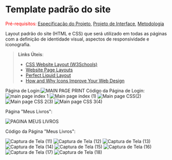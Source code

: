 # Template padrão do site

<span style="color:red">Pré-requisitos: <a href="2-Especificação do Projeto.md"> Especificação do Projeto</a></span>, <a href="3-Projeto de Interface.md"> Projeto de Interface</a>, <a href="4-Metodologia.md"> Metodologia</a>

Layout padrão do site (HTML e CSS) que será utilizado em todas as páginas com a definição de identidade visual, aspectos de responsividade e iconografia.

> **Links Úteis**:
>
> - [CSS Website Layout (W3Schools)](https://www.w3schools.com/css/css_website_layout.asp)
> - [Website Page Layouts](http://www.cellbiol.com/bioinformatics_web_development/chapter-3-your-first-web-page-learning-html-and-css/website-page-layouts/)
> - [Perfect Liquid Layout](https://matthewjamestaylor.com/perfect-liquid-layouts)
> - [How and Why Icons Improve Your Web Design](https://usabilla.com/blog/how-and-why-icons-improve-you-web-design/)

Página de Login:![MAIN PAGE PRINT](https://github.com/ICEI-PUC-Minas-PMV-ADS/pmv-ads-2023-1-e1-proj-web-t7-bookproject/assets/101235591/526397d2-837d-4df9-85db-46d0589bb5b2)
Código da Página de Login:
![main page index 1](https://github.com/ICEI-PUC-Minas-PMV-ADS/pmv-ads-2023-1-e1-proj-web-t7-bookproject/assets/101235591/313042e3-a7ee-46c3-a870-c3185fa86dd1)
![Main page index (1)](https://github.com/ICEI-PUC-Minas-PMV-ADS/pmv-ads-2023-1-e1-proj-web-t7-bookproject/assets/101235591/446e378d-ec35-4da9-abd3-70ad7888b182)
![Main page CSS(2)](https://github.com/ICEI-PUC-Minas-PMV-ADS/pmv-ads-2023-1-e1-proj-web-t7-bookproject/assets/101235591/7a765b89-71a0-497c-bdcd-82e5da9e590b)
![Main page CSS 2(3)](https://github.com/ICEI-PUC-Minas-PMV-ADS/pmv-ads-2023-1-e1-proj-web-t7-bookproject/assets/101235591/9459d31a-6282-40cc-88ff-f8afd2ccc819)
![Main page CSS 3(4)](https://github.com/ICEI-PUC-Minas-PMV-ADS/pmv-ads-2023-1-e1-proj-web-t7-bookproject/assets/101235591/ba361319-cd80-4feb-b4db-8013543b6799)

Página "Meus Livros":

![PAGINA MEUS LIVROS](https://github.com/ICEI-PUC-Minas-PMV-ADS/pmv-ads-2023-1-e1-proj-web-t7-bookproject/assets/101235591/704b5fb1-1c77-49b2-885a-cc9b42bbaae0)

Código da Página "Meus Livros":

![Captura de Tela (11)](https://github.com/ICEI-PUC-Minas-PMV-ADS/pmv-ads-2023-1-e1-proj-web-t7-bookproject/assets/101235591/98654e2c-af2e-493b-bb50-7234b50e2d9d)
![Captura de Tela (12)](https://github.com/ICEI-PUC-Minas-PMV-ADS/pmv-ads-2023-1-e1-proj-web-t7-bookproject/assets/101235591/2ea8dbc9-ff83-4600-9dd2-3d969a77c227)
![Captura de Tela (13)](https://github.com/ICEI-PUC-Minas-PMV-ADS/pmv-ads-2023-1-e1-proj-web-t7-bookproject/assets/101235591/397ae52e-bd90-420a-943e-0487e8bb8b75)
![Captura de Tela (14)](https://github.com/ICEI-PUC-Minas-PMV-ADS/pmv-ads-2023-1-e1-proj-web-t7-bookproject/assets/101235591/7232cff2-7882-4266-9d54-512cb1c67631)
![Captura de Tela (15)](https://github.com/ICEI-PUC-Minas-PMV-ADS/pmv-ads-2023-1-e1-proj-web-t7-bookproject/assets/101235591/0ca835c1-4171-466e-8f8f-c0c56d24471a)
![Captura de Tela (16)](https://github.com/ICEI-PUC-Minas-PMV-ADS/pmv-ads-2023-1-e1-proj-web-t7-bookproject/assets/101235591/b2fc0755-c8e7-4137-bbf1-dedf26efe606)
![Captura de Tela (17)](https://github.com/ICEI-PUC-Minas-PMV-ADS/pmv-ads-2023-1-e1-proj-web-t7-bookproject/assets/101235591/405d5559-00df-44a7-b7d4-4553438e5b53)
![Captura de Tela (18)](https://github.com/ICEI-PUC-Minas-PMV-ADS/pmv-ads-2023-1-e1-proj-web-t7-bookproject/assets/101235591/bfb36821-78ca-4a4c-b6ce-410d960b7130)
